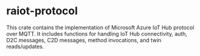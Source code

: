 # raiot-protocol

This crate contains the implementation of Microsoft Azure IoT Hub protocol over MQTT.
It includes functions for handling IoT Hub connectivity, auth, D2C messages, C2D messages, method invocations, and twin reads/updates.